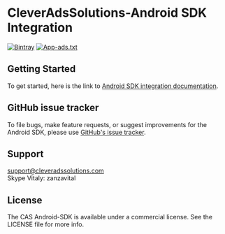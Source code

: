 # CleverAdsSolutions-Android SDK Integration 
[![Bintray](https://img.shields.io/maven-central/v/com.cleveradssolutions/cas-sdk)](https://github.com/cleveradssolutions/CAS-Android/releases)
[![App-ads.txt](https://img.shields.io/endpoint?url=https://raw.githubusercontent.com/cleveradssolutions/App-ads.txt/master/Shield.json)](https://github.com/cleveradssolutions/App-ads.txt)

## Getting Started
To get started, here is the link to [Android SDK integration documentation](https://github.com/cleveradssolutions/CAS-Android/wiki).  

## GitHub issue tracker
To file bugs, make feature requests, or suggest improvements for the Android SDK, please use [GitHub's issue tracker](https://github.com/cleveradssolutions/CAS-Android/issues).

## Support
support@cleveradssolutions.com  
Skype Vitaly: zanzavital 

## License
The CAS Android-SDK is available under a commercial license. See the LICENSE file for more info.
